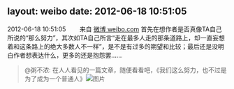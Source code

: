 layout: weibo
date: 2012-06-18 10:51:05
---
<meta name="referrer" content="no-referrer" />

2012-06-18 10:51:05  &nbsp;&nbsp;&nbsp;&nbsp;&nbsp;&nbsp; 来自 <a href="http://weibo.com/" rel="nofollow">微博 weibo.com</a>
首先在想作者是否真像TA自己所说的“那么努力”，其次如TA自己所言“走在最多人走的那条道路上，却一直妄想着和这条路上的绝大多数人不一样”，是不是有过多的期望和比较；最后还是没明白作者想表达什么，更多的还是抱怨罢……
>  @粥不浓: 在人人看见的一篇文章，随便看看吧，《我们这么努力，也不过是为了成为一个普通人》 ​​​
>  ![图片](https://ww4.sinaimg.cn/large/68317345gw1du1lrj8oioj.jpg)
